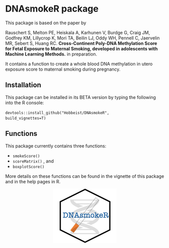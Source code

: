 DNAsmokeR package
=================

This package is based on the paper by  

Rauschert S, Melton PE, Heiskala A, Karhunen V, Burdge G, Craig JM, Godfrey KM,
Lillycrop K, Mori TA, Beilin LJ, Oddy WH, Pennell C, Jaervelin MR, Sebert S, Huang RC. __Cross-Continent Poly-DNA Methylation Score for Fetal Exposure to Maternal Smoking, developed in adolescents with Machine Learning Methods.__ in preparation.  

It contains a function to create a whole blood DNA methylation in utero exposure score to maternal smoking during pregnancy.

## Installation

This package can be installed in its BETA version by typing the following into the R console:  

<code>devtools::install_github("Hobbeist/DNAsmokeR", build_vignettes=T)</code>

## Functions

This package currently contains three functions:

* <code>smokeScore()</code>  
* <code>scoreMatrix()</code>  , and   
* <code>boxplotScore()</code>  

More details on these functions can be found in the vignette of this package and in the help pages in R.

<p align="center">

<img src="vignettes/assets/resources/DNAsmokeR.jpg"  width="40%" height="40%">

</p>
